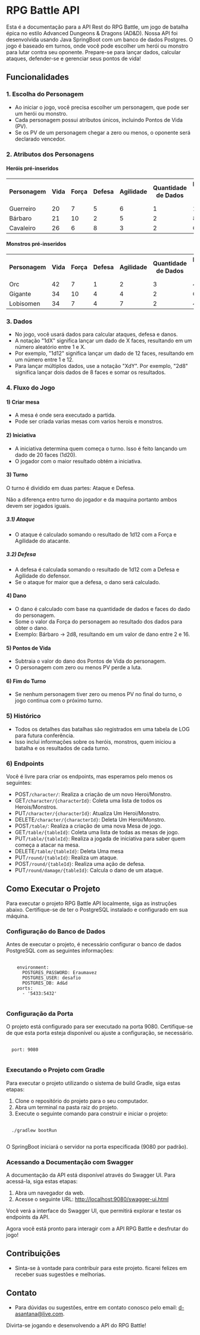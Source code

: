 <h1>RPG Battle API</h1>
<p>Esta é a documentação para a API Rest do RPG Battle, um jogo de batalha épica no estilo Advanced Dungeons & Dragons (AD&D). Nossa API foi desenvolvida usando Java SpringBoot com um banco de dados Postgres. O jogo é baseado em turnos, onde você pode escolher um herói ou monstro para lutar contra seu oponente. Prepare-se para lançar dados, calcular ataques, defender-se e gerenciar seus pontos de vida!</p>
<h2>Funcionalidades</h2>
<h3>1. Escolha do Personagem</h3>
<ul>
    <li>Ao iniciar o jogo, você precisa escolher um personagem, que pode ser um herói ou monstro.</li>
    <li>Cada personagem possui atributos únicos, incluindo Pontos de Vida (PV).</li>
    <li>Se os PV de um personagem chegar a zero ou menos, o oponente será declarado vencedor.</li>
</ul>
<h3>2. Atributos dos Personagens</h3>
<h4>Heróis pré-inseridos</h4>
<table>
    <tr>
        <th>Personagem</th>
        <th>Vida</th>
        <th>Força</th>
        <th>Defesa</th>
        <th>Agilidade</th>
        <th>Quantidade de Dados</th>
        <th>Faces do Dado</th>
    </tr>
    <tr>
        <td>Guerreiro</td>
        <td>20</td>
        <td>7</td>
        <td>5</td>
        <td>6</td>
        <td>1</td>
        <td>12</td>
    </tr>
    <tr>
        <td>Bárbaro</td>
        <td>21</td>
        <td>10</td>
        <td>2</td>
        <td>5</td>
        <td>2</td>
        <td>8</td>
    </tr>
    <tr>
        <td>Cavaleiro</td>
        <td>26</td>
        <td>6</td>
        <td>8</td>
        <td>3</td>
        <td>2</td>
        <td>6</td>
    </tr>
</table>
<h4>Monstros pré-inseridos</h4>
<table>
    <tr>
        <th>Personagem</th>
        <th>Vida</th>
        <th>Força</th>
        <th>Defesa</th>
        <th>Agilidade</th>
        <th>Quantidade de Dados</th>
        <th>Faces do Dado</th>
    </tr>
    <tr>
        <td>Orc</td>
        <td>42</td>
        <td>7</td>
        <td>1</td>
        <td>2</td>
        <td>3</td>
        <td>4</td>
    </tr>
    <tr>
        <td>Gigante</td>
        <td>34</td>
        <td>10</td>
        <td>4</td>
        <td>4</td>
        <td>2</td>
        <td>6</td>
    </tr>
    <tr>
        <td>Lobisomen</td>
        <td>34</td>
        <td>7</td>
        <td>4</td>
        <td>7</td>
        <td>2</td>
        <td>4</td>
    </tr>
</table>
<h3>3. Dados</h3>
<ul>
    <li>No jogo, você usará dados para calcular ataques, defesa e danos.</li>
    <li>A notação "1dX" significa lançar um dado de X faces, resultando em um número aleatório entre 1 e X.</li>
    <li>Por exemplo, "1d12" significa lançar um dado de 12 faces, resultando em um número entre 1 e 12.</li>
    <li>Para lançar múltiplos dados, use a notação "XdY". Por exemplo, "2d8" significa lançar dois dados de 8 faces e somar os resultados.</li>
</ul>
<h3>4. Fluxo do Jogo</h3>

<h4>1) Criar mesa</h4>
<ul>
    <li>A mesa é onde sera executado a partida.</li>
    <li>Pode ser criada varias mesas com varios herois e monstros.</li>
</ul>

<h4>2) Iniciativa</h4>
<ul>
    <li>A iniciativa determina quem começa o turno. Isso é feito lançando um dado de 20 faces (1d20).</li>
    <li>O jogador com o maior resultado obtém a iniciativa.</li>
</ul>
<h4>3) Turno</h4>
<p>O turno é dividido em duas partes: Ataque e Defesa.</p>
<p>Não a diferença entro turno do jogador e da maquina portanto ambos devem ser jogados iguais.</p>
<h5>3.1) Ataque</h5>
<ul>
    <li>O ataque é calculado somando o resultado de 1d12 com a Força e Agilidade do atacante.</li>
</ul>
<h5>3.2) Defesa</h5>
<ul>
    <li>A defesa é calculada somando o resultado de 1d12 com a Defesa e Agilidade do defensor.</li>
    <li>Se o ataque for maior que a defesa, o dano será calculado.</li>
</ul>
<h4>4) Dano</h4>
<ul>
    <li>O dano é calculado com base na quantidade de dados e faces do dado do personagem.</li>
    <li>Some o valor da Força do personagem ao resultado dos dados para obter o dano.</li>
    <li>Exemplo: Bárbaro → 2d8, resultando em um valor de dano entre 2 e 16.</li>
</ul>
<h4>5) Pontos de Vida</h4>
<ul>
    <li>Subtraia o valor do dano dos Pontos de Vida do personagem.</li>
    <li>O personagem com zero ou menos PV perde a luta.</li>
</ul>
<h4>6) Fim do Turno</h4>
<ul>
    <li>Se nenhum personagem tiver zero ou menos PV no final do turno, o jogo continua com o próximo turno.</li>
</ul>
<h3>5) Histórico</h3>
<ul>
    <li>Todos os detalhes das batalhas são registrados em uma tabela de LOG para futura conferência.</li>
    <li>Isso inclui informações sobre os heróis, monstros, quem iniciou a batalha e os resultados de cada turno.</li>
</ul>
<h3>6) Endpoints</h3>
<p>Você é livre para criar os endpoints, mas esperamos pelo menos os seguintes:</p>
<ul>
    <li>POST<code>/character/</code>: Realiza a criação de um novo Heroi/Monstro.</li>
    <li>GET<code>/character/{characterId}</code>: Coleta uma lista de todos os Herois/Monstros.</li>
    <li>PUT<code>/character/{characterId}</code>: Atualiza Um Heroi/Monstro.</li>
    <li>DELETE<code>/character/{characterId}</code>: Deleta Um Heroi/Monstro.</li>
    <li>POST<code>/table/</code>: Realiza a criação de uma nova Mesa de jogo.</li>
    <li>GET<code>/table/{tableId}</code>: Coleta uma lista de todas as mesas de jogo.</li>
    <li>PUT<code>/table/{tableId}</code>: Realiza a jogada de iniciativa para saber quem começa a atacar na mesa.</li>
    <li>DELETE<code>/table/{tableId}</code>: Deleta Uma mesa </li>
    <li>PUT<code>/round/{tableId}</code>: Realiza um ataque.</li>
    <li>POST<code>/round/{tableId}</code>: Realiza uma ação de defesa.</li>
    <li>PUT<code>/round/damage/{tableId}</code>: Calcula o dano de um ataque.</li>
</ul>

<h2>Como Executar o Projeto</h2>

<p>Para executar o projeto RPG Battle API localmente, siga as instruções abaixo. Certifique-se de ter o PostgreSQL instalado e configurado em sua máquina.</p>

<h3>Configuração do Banco de Dados</h3>

<p>Antes de executar o projeto, é necessário configurar o banco de dados PostgreSQL com as seguintes informações:</p>

<pre>
  <code>
    environment:
      POSTGRES_PASSWORD: Eraumavez
      POSTGRES_USER: desafio
      POSTGRES_DB: Ad&d
    ports:
      - '5433:5432'
  </code>
</pre>

<h3>Configuração da Porta</h3>

<p>O projeto está configurado para ser executado na porta 9080. Certifique-se de que esta porta esteja disponível ou ajuste a configuração, se necessário.</p>

<pre>
  <code>
  port: 9080
  </code>
</pre>

<h3>Executando o Projeto com Gradle</h3>

<p>Para executar o projeto utilizando o sistema de build Gradle, siga estas etapas:</p>

<ol>
  <li>Clone o repositório do projeto para o seu computador.</li>
  <li>Abra um terminal na pasta raiz do projeto.</li>
  <li>Execute o seguinte comando para construir e iniciar o projeto:</li>
</ol>

<pre>
  <code>
  ./gradlew bootRun
  </code>
</pre>

<p>O SpringBoot iniciará o servidor na porta especificada (9080 por padrão).</p>

<h3>Acessando a Documentação com Swagger</h3>

<p>A documentação da API está disponível através do Swagger UI. Para acessá-la, siga estas etapas:</p>

<ol>
  <li>Abra um navegador da web.</li>
  <li>Acesse o seguinte URL: <a href="http://localhost:9080/swagger-ui.html" target="_blank">http://localhost:9080/swagger-ui.html</a></li>
</ol>

<p>Você verá a interface do Swagger UI, que permitirá explorar e testar os endpoints da API.</p>

<p>Agora você está pronto para interagir com a API RPG Battle e desfrutar do jogo!</p>

<h2>Contribuições</h2>
<ul>
    <li>Sinta-se à vontade para contribuir para este projeto. ficarei felizes em receber suas sugestões e melhorias.</li>
</ul>
<h2>Contato</h2>
<ul>
    <li>Para dúvidas ou sugestões, entre em contato conosco pelo email: <a href="mailto:d-asantana@live.com">d-asantana@live.com</a>.</li>
</ul>
<p>Divirta-se jogando e desenvolvendo a API do RPG Battle!</p>
